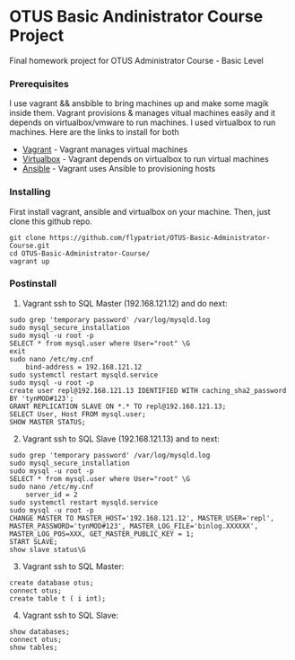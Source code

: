 # OTUS Basic Andinistrator Course Project
Final homework project for OTUS Administrator Course - Basic Level

### Prerequisites
I use vagrant && ansbible to bring machines up and make some magik inside them. Vagrant provisions & manages vitual machines easily and it depends on virtualbox/vmware to run machines. I used virtualbox to run machines. Here are the links to install for both

* [Vagrant](https://www.vagrantup.com/intro/getting-started/install.html) - Vagrant manages virtual machines 
* [Virtualbox](https://www.virtualbox.org/wiki/Linux_Downloads) - Vagrant depends on virtualbox to run virtual machines
* [Ansible](https://github.com/ansible/ansible) - Vagrant uses Ansible to provisioning hosts

### Installing

First install vagrant, ansible and virtualbox on your machine. 
Then, just clone this github repo.
```
git clone https://github.com/flypatriot/OTUS-Basic-Administrator-Course.git
cd OTUS-Basic-Administrator-Course/
vagrant up
```
### Postinstall

1. Vagrant ssh to SQL Master (192.168.121.12) and do next:
```
sudo grep 'temporary password' /var/log/mysqld.log
sudo mysql_secure_installation
sudo mysql -u root -p
SELECT * from mysql.user where User="root" \G
exit
sudo nano /etc/my.cnf
    bind-address = 192.168.121.12
sudo systemctl restart mysqld.service
sudo mysql -u root -p
create user repl@192.168.121.13 IDENTIFIED WITH caching_sha2_password BY 'tynMOD#123';
GRANT REPLICATION SLAVE ON *.* TO repl@192.168.121.13;
SELECT User, Host FROM mysql.user;
SHOW MASTER STATUS;
```
2. Vagrant ssh to SQL Slave (192.168.121.13) and to next:
```
sudo grep 'temporary password' /var/log/mysqld.log
sudo mysql_secure_installation
sudo mysql -u root -p
SELECT * from mysql.user where User="root" \G
sudo nano /etc/my.cnf
    server_id = 2
sudo systemctl restart mysqld.service
sudo mysql -u root -p
CHANGE MASTER TO MASTER_HOST='192.168.121.12', MASTER_USER='repl', MASTER_PASSWORD='tynMOD#123', MASTER_LOG_FILE='binlog.XXXXXX', MASTER_LOG_POS=XXX, GET_MASTER_PUBLIC_KEY = 1;
START SLAVE;
show slave status\G
```
3. Vagrant ssh to SQL Master:
```
create database otus;
connect otus;
create table t ( i int);
```
4. Vagrant ssh to SQL Slave:
```
show databases;
connect otus;
show tables;
```